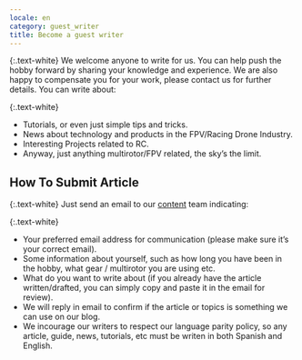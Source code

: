 ```yaml
---
locale: en
category: guest_writer
title: Become a guest writer
---
```


{:.text-white}
We welcome anyone to write for us.
You can help push the hobby
forward by sharing your knowledge and experience.
We are also happy to compensate you for your work,
please contact us for further details. You can write about:

{:.text-white}
* Tutorials, or even just simple tips and tricks.
* News about technology and products in the FPV/Racing Drone Industry.
* Interesting Projects related to RC.
* Anyway, just anything multirotor/FPV related, the sky’s the limit.

## How To Submit Article

{:.text-white}
Just send an email to our [content](mailto:press@formulad.org) team indicating:

{:.text-white}
* Your preferred email address for communication (please make sure it’s your correct email).
* Some information about yourself, such as how long you have been in the hobby, what gear / multirotor you are using etc.
* What do you want to write about (if you already have the article written/drafted, you can simply copy and paste it in the email for review).
* We will reply in email to confirm if the article or topics is something we can use on our blog.
* We incourage our writers to respect our language parity policy, so any article, guide, news, tutorials, etc must be writen in both
Spanish and English.



